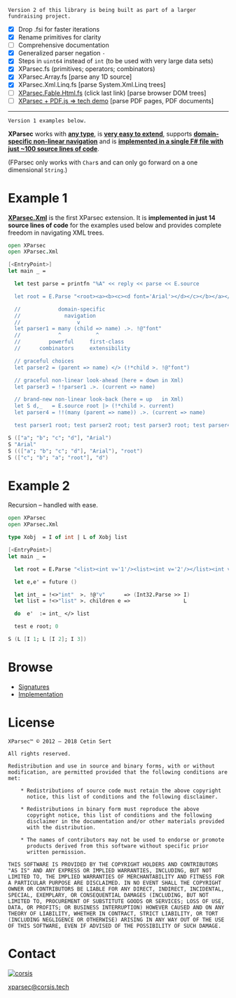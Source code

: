 ```
Version 2 of this library is being built as part of a larger fundraising project.
```

- [x] Drop .fsi for faster iterations
- [x] Rename primitives for clarity
- [ ] Comprehensive documentation
- [x] Generalized parser negation `-`
- [x] Steps in `uint64` instead of `int` (to be used with very large data sets)
- [x] XParsec.fs (primitives; operators; combinators)
- [x] XParsec.Array.fs [parse any 1D source]
- [x] XParsec.Xml.Linq.fs [parse System.Xml.Linq trees]
- [ ] [XParsec.Fable.Html.fs](https://home.corsis.tech/fable.html) (click last link) [parse browser DOM trees]
- [ ] [XParsec + PDF.js => tech demo](https://home.corsis.tech/) [parse PDF pages, PDF documents]

---

```
Version 1 examples below.
```

**XParsec** works with **[any type](https://github.com/corsis/XParsec/blob/master/XParsec.fsi#L26)**, is **[very easy to extend](https://github.com/corsis/XParsec/blob/master/XParsec.fs#L81)**, supports **[domain-specific non-linear navigation](https://github.com/corsis/XParsec/blob/master/XParsec.fs#L122)** and is **[implemented in a single F# file with just ~100 source lines of code](https://github.com/corsis/XParsec/blob/master/XParsec.fs)**.

(FParsec only works with `Char`s and can only go forward on a one dimensional `String`.)

# Example 1

**[XParsec.Xml](https://github.com/corsis/XParsec/blob/master/XParsec.fsi#L65)** is the first XParsec extension. It is **implemented in just 14 source lines of code** for the examples used below and provides complete freedom in navigating XML trees.

```fsharp
open XParsec
open XParsec.Xml

[<EntryPoint>]
let main _ =

  let test parse = printfn "%A" << reply << parse << E.source

  let root = E.Parse "<root><a><b><c><d font='Arial'></d></c></b></a></root>"

  //            domain-specific
  //              navigation
  //                  v
  let parser1 = many (child => name) .>. !@"font"
  //            ^           ^
  //         powerful     first-class
  //      combinators     extensibility

  // graceful choices
  let parser2 = (parent => name) </> (!*child >. !@"font")

  // graceful non-linear look-ahead (here = down in Xml)
  let parser3 = !!parser1 .>. (current => name)

  // brand-new non-linear look-back (here = up   in Xml)
  let S d,_   = E.source root |> (!*child >. current)
  let parser4 = !!(many (parent => name)) .>. (current => name)

  test parser1 root; test parser2 root; test parser3 root; test parser4 d; 0
```
```fsharp
S (["a"; "b"; "c"; "d"], "Arial")
S "Arial"
S ((["a"; "b"; "c"; "d"], "Arial"), "root")
S (["c"; "b"; "a"; "root"], "d")
```

# Example 2

Recursion &ndash; handled with ease.

```fsharp
open XParsec
open XParsec.Xml

type Xobj  = I of int | L of Xobj list

[<EntryPoint>]
let main _ =

  let root = E.Parse "<list><int v='1'/><list><int v='2'/></list><int v='3'/></list>"

  let e,e' = future ()

  let int_ = !<>"int"  >. !@"v"      => (Int32.Parse >> I)
  let list = !<>"list" >. children e =>                 L

  do  e'  := int_ </> list

  test e root; 0
```
```fsharp
S (L [I 1; L [I 2]; I 3])
```

# Browse

+ [Signatures](https://github.com/corsis/XParsec/blob/master/XParsec.fsi#slider)
+ [Implementation](https://github.com/corsis/XParsec/blob/master/XParsec.fs#slider)

# License

```
XParsec™ © 2012 – 2018 Cetin Sert

All rights reserved.

Redistribution and use in source and binary forms, with or without
modification, are permitted provided that the following conditions are
met:

    * Redistributions of source code must retain the above copyright
      notice, this list of conditions and the following disclaimer.

    * Redistributions in binary form must reproduce the above
      copyright notice, this list of conditions and the following
      disclaimer in the documentation and/or other materials provided
      with the distribution.

    * The names of contributors may not be used to endorse or promote
      products derived from this software without specific prior
      written permission. 

THIS SOFTWARE IS PROVIDED BY THE COPYRIGHT HOLDERS AND CONTRIBUTORS
"AS IS" AND ANY EXPRESS OR IMPLIED WARRANTIES, INCLUDING, BUT NOT
LIMITED TO, THE IMPLIED WARRANTIES OF MERCHANTABILITY AND FITNESS FOR
A PARTICULAR PURPOSE ARE DISCLAIMED. IN NO EVENT SHALL THE COPYRIGHT
OWNER OR CONTRIBUTORS BE LIABLE FOR ANY DIRECT, INDIRECT, INCIDENTAL,
SPECIAL, EXEMPLARY, OR CONSEQUENTIAL DAMAGES (INCLUDING, BUT NOT
LIMITED TO, PROCUREMENT OF SUBSTITUTE GOODS OR SERVICES; LOSS OF USE,
DATA, OR PROFITS; OR BUSINESS INTERRUPTION) HOWEVER CAUSED AND ON ANY
THEORY OF LIABILITY, WHETHER IN CONTRACT, STRICT LIABILITY, OR TORT
(INCLUDING NEGLIGENCE OR OTHERWISE) ARISING IN ANY WAY OUT OF THE USE
OF THIS SOFTWARE, EVEN IF ADVISED OF THE POSSIBILITY OF SUCH DAMAGE.
```

# Contact

[![corsis]](https://github.com/corsis/)

[xparsec@corsis.tech](mailto:xparsec@corsis.tech)

[corsis]: https://home.corsis.tech/marketing/images/ipw/karamalz/corsis.png "Corsis Research"
[cs]: https://home.corsis.tech/marketing/images/ipw/karamalz/sig.100.tr.png "Cetin Sert" 
